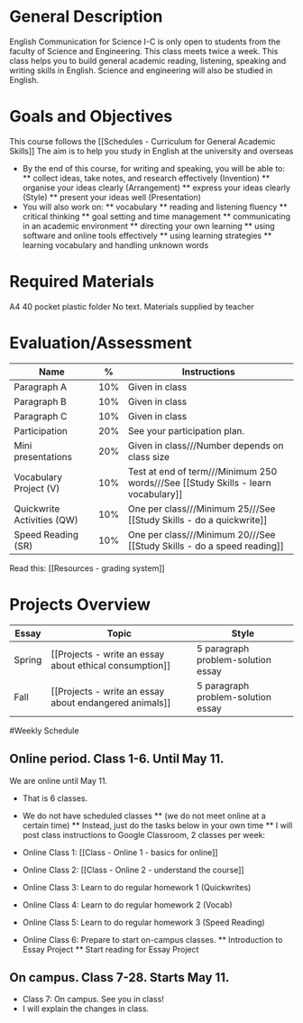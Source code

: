 # General Description
English Communication for Science I-C is only open to students from the faculty of Science and Engineering. This class meets twice a week. This class helps you to build general academic reading, listening, speaking and writing skills in English. Science and engineering will also be studied in English.

# Goals and Objectives
This course follows the [[Schedules - Curriculum for General Academic Skills]]
The aim is to help you study in English at the university and overseas

* By the end of this course, for writing and speaking, you will be able to:
** collect ideas, take notes, and research effectively (Invention)
** organise your ideas clearly (Arrangement)
** express your ideas clearly (Style)
** present your ideas well (Presentation)
* You will also work on:
** vocabulary
** reading and listening fluency
** critical thinking
** goal setting and time management
** communicating in an academic environment
** directing your own learning
** using software and online tools effectively
** using learning strategies
** learning vocabulary and handling unknown words

# Required Materials
A4 40 pocket plastic folder
No text. Materials supplied by teacher

# Evaluation/Assessment
Name                        |%      |Instructions
----------------------------|-------|-------------
Paragraph A                 |10%    |Given in class
Paragraph B                 |10%    |Given in class    
Paragraph C                 |10%    |Given in class
Participation               |20%    |See your participation plan.   
Mini presentations          |20%    |Given in class///Number depends on class size
Vocabulary Project (V)      |10%    |Test at end of term///Minimum 250 words///See [[Study Skills - learn vocabulary]]
Quickwrite Activities (QW)  |10%    |One per class///Minimum 25///See [[Study Skills - do a quickwrite]]    
Speed Reading (SR)          |10%    |One per class///Minimum 20///See [[Study Skills - do a speed reading]]    

Read this: [[Resources - grading system]]

# Projects Overview
|Essay      |Topic                                                              |Style
|-----------|---------------------------                                        |--------------
|Spring     |[[Projects - write an essay about ethical consumption]]            |5 paragraph problem-solution essay
|Fall       |[[Projects - write an essay about endangered animals]]             |5 paragraph problem-solution essay

#Weekly Schedule
## Online period. Class 1-6. Until May 11. 
We are online until May 11. 
* That is 6 classes. 
* We do not have scheduled classes 
** (we do not meet online at a certain time)
** Instead, just do the tasks below in your own time
** I will post class instructions to Google Classroom, 2 classes per week:   


* Online Class 1: [[Class - Online 1 - basics for online]]
* Online Class 2: [[Class - Online 2 - understand the course]]
* Online Class 3: Learn to do regular homework 1 (Quickwrites)
* Online Class 4: Learn to do regular homework 2 (Vocab)
* Online Class 5: Learn to do regular homework 3 (Speed Reading)    
* Online Class 6: Prepare to start on-campus classes.
** Introduction to Essay Project 
** Start reading for Essay Project

## On campus. Class 7-28. Starts May 11.
* Class 7: On campus. See you in class!
* I will explain the changes in class. 
